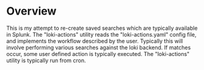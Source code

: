 # Overview
This is my attempt to re-create saved searches which are typically available in Splunk.
The "loki-actions" utility reads the "loki-actions.yaml" config file, and implements the workflow described by the user.
Typically this will involve performing various searches against the loki backend.
If matches occur, some user defined action is typically executed. 
The "loki-actions" utility is typically run from cron.
